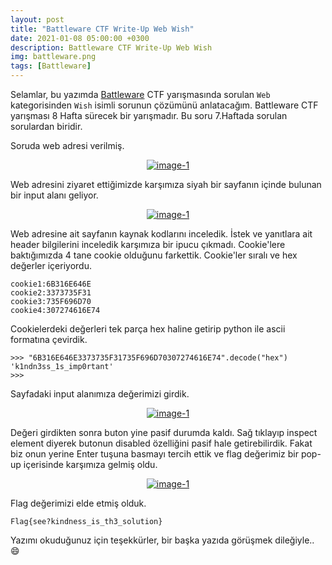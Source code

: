 ```yaml
---
layout: post
title: "Battleware CTF Write-Up Web Wish"
date: 2021-01-08 05:00:00 +0300
description: Battleware CTF Write-Up Web Wish
img: battleware.png
tags: [Battleware]
---
```

Selamlar, bu yazımda [Battleware] CTF yarışmasında sorulan `Web` kategorisinden `Wish` isimli sorunun çözümünü anlatacağım. Battleware CTF yarışması 8 Hafta sürecek bir yarışmadır. Bu soru 7.Haftada sorulan sorulardan biridir.

Soruda web adresi verilmiş.

<center>
  <div>
      <a class="example-image-link" href="{{site.baseurl}}/assets/img/bw-70.png" data-lightbox="example-1"><img class="example-image" src="{{site.baseurl}}/assets/img/bw-70.png" alt="image-1" /></a>
	</div>
</center>

Web adresini ziyaret ettiğimizde karşımıza siyah bir sayfanın içinde bulunan bir input alanı geliyor.

<center>
  <div>
      <a class="example-image-link" href="{{site.baseurl}}/assets/img/bw-71.png" data-lightbox="example-1"><img class="example-image" src="{{site.baseurl}}/assets/img/bw-71.png" alt="image-1" /></a>
	</div>
</center>

Web adresine ait sayfanın kaynak kodlarını inceledik. İstek ve yanıtlara ait header bilgilerini inceledik karşımıza bir ipucu çıkmadı. Cookie'lere baktığımızda 4 tane cookie olduğunu farkettik. Cookie'ler sıralı ve hex değerler içeriyordu.

```
cookie1:6B316E646E
cookie2:3373735F31
cookie3:735F696D70
cookie4:307274616E74
```

Cookielerdeki değerleri tek parça hex haline getirip python ile ascii formatına çevirdik.

```
>>> "6B316E646E3373735F31735F696D70307274616E74".decode("hex")
'k1ndn3ss_1s_imp0rtant'
>>>
```

Sayfadaki input alanımıza değerimizi girdik.

<center>
  <div>
      <a class="example-image-link" href="{{site.baseurl}}/assets/img/bw-72.png" data-lightbox="example-1"><img class="example-image" src="{{site.baseurl}}/assets/img/bw-72.png" alt="image-1" /></a>
	</div>
</center>

Değeri girdikten sonra buton yine pasif durumda kaldı. Sağ tıklayıp inspect element diyerek butonun disabled özelliğini pasif hale getirebilirdik. Fakat biz onun yerine Enter tuşuna basmayı tercih ettik ve flag değerimiz bir pop-up içerisinde karşımıza gelmiş oldu.

<center>
  <div>
      <a class="example-image-link" href="{{site.baseurl}}/assets/img/bw-73.png" data-lightbox="example-1"><img class="example-image" src="{{site.baseurl}}/assets/img/bw-73.png" alt="image-1" /></a>
	</div>
</center>

Flag değerimizi elde etmiş olduk.

```
Flag{see?kindness_is_th3_solution}
```

Yazımı okuduğunuz için teşekkürler, bir başka yazıda görüşmek dileğiyle.. :smile:

[Battleware]: https://battleware.zone/

